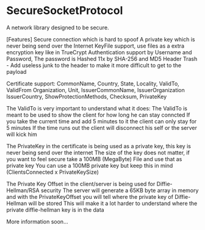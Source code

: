 SecureSocketProtocol
====================

A network library designed to be secure.

[Features]
Secure connection which is hard to spoof
A private key which is never being send over the Internet
KeyFile support, use files as a extra encryption key like in TrueCrypt
Authentication support by Username and Password, The password is Hashed 11x by SHA-256 and MD5
Header Trash - Add useless junk to the header to make it more difficult to get to the payload


Certificate support:
CommonName, Country, State, Locality, ValidTo, ValidFrom
Organization, Unit, IssuerCommonName, IssuerOrganization
IssuerCountry, ShowProtectionMethods, Checksum, PrivateKey

The ValidTo is very important to understand what it does:
The ValidTo is meant to be used to show the client for how long he can stay conncted
If you take the current time and add 5 minutes to it the client can only stay for 5 minutes
If the time runs out the client will disconnect his self or the server will kick him

The PrivateKey in the certificate is being used as a private key, this key is never being send over the internet
The size of the key does not matter, if you want to feel secure take a 100MB (MegaByte) File and use that as private key
You can use a 100MB private key but keep this in mind (ClientsConnected x PrivateKeySize)

The Private Key Offset in the client/server is being used for Diffie-Hellman/RSA security
The server will generate a 65KB byte array in memory and with the PrivateKeyOffset you will tell where the private key of Diffie-Hellman will be stored
This will make it a lot harder to understand where the private diffie-hellman key is in the data

More information soon...
